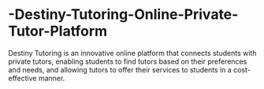 # -Destiny-Tutoring-Online-Private-Tutor-Platform
Destiny Tutoring is an innovative online platform that connects students with private tutors, enabling students to find tutors based on their preferences and needs, and allowing tutors to offer their services to students in a cost-effective manner. 

